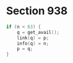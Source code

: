 # Section 938

```c << Append the value |n| to list |p| >>=
if (n < 63) {
    q = get_avail();
    link(q) = p;
    info(q) = n;
    p = q;
}
```
